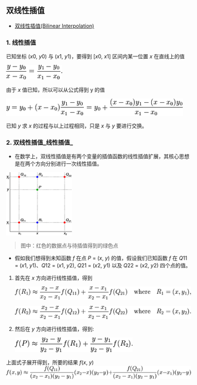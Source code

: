 ## 双线性插值

* [双线性插值(Bilinear Interpolation)](http://www.cnblogs.com/xpvincent/archive/2013/03/15/2961448.html)

### 1. 线性插值

已知坐标 (*x*0, *y*0) 与 (*x*1, *y*1)，要得到 [*x*0, *x*1] 区间内某一位置 *x* 在直线上的值

![双线性插值_线性插值_01](readme/双线性插值_线性插值_01.jpg)

由于 *x* 值已知，所以可以从公式得到 y 的值

![双线性插值_线性插值_02](readme/双线性插值_线性插值_02.jpg)

已知 *y* 求 *x* 的过程与以上过程相同，只是 *x* 与 *y* 要进行交换。

### 2. 双线性插值_线性插值_

* 在数学上，双线性插值是有两个变量的插值函数的线性插值扩展，其核心思想是在两个方向分别进行一次线性插值。

![双线性插值_双线性插值_01](readme/双线性插值_双线性插值_01.jpg)

>  图中：红色的数据点与待插值得到的绿色点

* 假如我们想得到未知函数 *f* 在点 *P* = (*x*, *y*) 的值，假设我们已知函数 *f* 在 *Q*11 = (*x*1, *y*1)、*Q*12 = (*x*1, *y*2), *Q*21 = (*x*2, *y*1) 以及 *Q*22 = (*x*2, *y*2) 四个点的值。

1. 首先在 *x* 方向进行线性插值，得到

   ![双线性插值_双线性插值_x方向线性插值](readme/双线性插值_双线性插值_x方向线性插值.jpg)

   ![双线性插值_双线性插值_x方向线性插值_02](readme/双线性插值_双线性插值_x方向线性插值_02.jpg)

2. 然后在 *y* 方向进行线性插值，得到:

   ![双线性插值_双线性插值_y方向线性插值](readme/双线性插值_双线性插值_y方向线性插值.jpg)

上面式子展开得到，所要的结果 *f*(*x*, *y*)![双线性插值_双线性插值_结果](readme/双线性插值_双线性插值_结果.jpg)